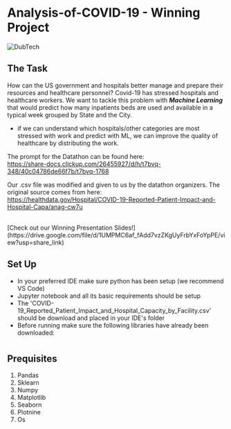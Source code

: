 # Analysis-of-COVID-19 - Winning Project

![DubTech](https://user-images.githubusercontent.com/70782025/219906679-e85df818-f114-4773-b4b4-a22b6edea621.png)

## The Task
How can the US government and hospitals better manage and prepare their resources and healthcare personnel?
Covid-19 has stressed hospitals and healthcare workers. We want to tackle this problem with ***Machine Learning*** that would predict how many inpatients beds are used and available in a typical week grouped by State and the City. 
- if we can understand which hospitals/other categories are most stressed with work and predict with ML, we can improve the quality of healthcare by distributing the work. 

The prompt for the Datathon can be found here: 
<br>
https://share-docs.clickup.com/26455927/d/h/t7bvq-348/40c04786de66f7b/t7bvq-1768
<br>

Our .csv file was modified and given to us by the datathon organizers. The original source comes from here: 
<br>
https://healthdata.gov/Hospital/COVID-19-Reported-Patient-Impact-and-Hospital-Capa/anag-cw7u

<br>
[Check out our Winning Presentation Slides!](https://drive.google.com/file/d/1UMPMC6af_fAdd7vzZKgUyFrbYxFoYpPE/view?usp=share_link)

## Set Up
- In your preferred IDE make sure python has been setup (we recommend VS Code)
- Jupyter notebook and all its basic requirements should be setup
- The 'COVID-19_Reported_Patient_Impact_and_Hospital_Capacity_by_Facility.csv' should be download and placed in your IDE's folder
- Before running make sure the following libraries have already been downloaded:

#

## Prequisites
1. Pandas
2. Sklearn
3. Numpy
4. Matplotlib
5. Seaborn
6. Plotnine
7. Os




